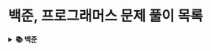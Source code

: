 #
# 백준, 프로그래머스 문제 풀이 목록

<details>
<summary><strong>📚 백준</strong></summary>

### 🚀 Bronze
| 문제 | 링크 | 개념 |
| -------- | ---- | ---- |
| 1000. A＋B | [문제 설명](./%EB%B0%B1%EC%A4%80/Bronze/1000.%E2%80%85A%EF%BC%8BB/README.md) | - |
| 1001. A－B | [문제 설명](./%EB%B0%B1%EC%A4%80/Bronze/1001.%E2%80%85A%EF%BC%8DB/README.md) | - |
| 1008. A／B | [문제 설명](./%EB%B0%B1%EC%A4%80/Bronze/1008.%E2%80%85A%EF%BC%8FB/README.md) | - |
| 10171. 고양이 | [문제 설명](./%EB%B0%B1%EC%A4%80/Bronze/10171.%E2%80%85%EA%B3%A0%EC%96%91%EC%9D%B4/README.md) | - |
| 10172. 개 | [문제 설명](./%EB%B0%B1%EC%A4%80/Bronze/10172.%E2%80%85%EA%B0%9C/README.md) | - |
| 10430. 나머지 | [문제 설명](./%EB%B0%B1%EC%A4%80/Bronze/10430.%E2%80%85%EB%82%98%EB%A8%B8%EC%A7%80/README.md) | - |
| 10718. We love kriii | [문제 설명](./%EB%B0%B1%EC%A4%80/Bronze/10718.%E2%80%85We%E2%80%85love%E2%80%85kriii/README.md) | - |
| 10869. 사칙연산 | [문제 설명](./%EB%B0%B1%EC%A4%80/Bronze/10869.%E2%80%85%EC%82%AC%EC%B9%99%EC%97%B0%EC%82%B0/README.md) | - |
| 10871. X보다 작은 수 | [문제 설명](./%EB%B0%B1%EC%A4%80/Bronze/10871.%E2%80%85X%EB%B3%B4%EB%8B%A4%E2%80%85%EC%9E%91%EC%9D%80%E2%80%85%EC%88%98/README.md) | - |
| 10926. ？？！ | [문제 설명](./%EB%B0%B1%EC%A4%80/Bronze/10926.%E2%80%85%EF%BC%9F%EF%BC%9F%EF%BC%81/README.md) | - |
| 10950. A＋B － 3 | [문제 설명](./%EB%B0%B1%EC%A4%80/Bronze/10950.%E2%80%85A%EF%BC%8BB%E2%80%85%EF%BC%8D%E2%80%853/README.md) | - |
| 10951. A＋B － 4 | [문제 설명](./%EB%B0%B1%EC%A4%80/Bronze/10951.%E2%80%85A%EF%BC%8BB%E2%80%85%EF%BC%8D%E2%80%854/README.md) | - |
| 10952. A＋B － 5 | [문제 설명](./%EB%B0%B1%EC%A4%80/Bronze/10952.%E2%80%85A%EF%BC%8BB%E2%80%85%EF%BC%8D%E2%80%855/README.md) | - |
| 10998. A×B | [문제 설명](./%EB%B0%B1%EC%A4%80/Bronze/10998.%E2%80%85A%C3%97B/README.md) | - |
| 11021. A＋B － 7 | [문제 설명](./%EB%B0%B1%EC%A4%80/Bronze/11021.%E2%80%85A%EF%BC%8BB%E2%80%85%EF%BC%8D%E2%80%857/README.md) | - |
| 11022. A＋B － 8 | [문제 설명](./%EB%B0%B1%EC%A4%80/Bronze/11022.%E2%80%85A%EF%BC%8BB%E2%80%85%EF%BC%8D%E2%80%858/README.md) | - |
| 11382. 꼬마 정민 | [문제 설명](./%EB%B0%B1%EC%A4%80/Bronze/11382.%E2%80%85%EA%BC%AC%EB%A7%88%E2%80%85%EC%A0%95%EB%AF%BC/README.md) | - |
| 1330. 두 수 비교하기 | [문제 설명](./%EB%B0%B1%EC%A4%80/Bronze/1330.%E2%80%85%EB%91%90%E2%80%85%EC%88%98%E2%80%85%EB%B9%84%EA%B5%90%ED%95%98%EA%B8%B0/README.md) | - |
| 14681. 사분면 고르기 | [문제 설명](./%EB%B0%B1%EC%A4%80/Bronze/14681.%E2%80%85%EC%82%AC%EB%B6%84%EB%A9%B4%E2%80%85%EA%B3%A0%EB%A5%B4%EA%B8%B0/README.md) | - |
| 15552. 빠른 A＋B | [문제 설명](./%EB%B0%B1%EC%A4%80/Bronze/15552.%E2%80%85%EB%B9%A0%EB%A5%B8%E2%80%85A%EF%BC%8BB/README.md) | - |
| 18108. 1998년생인 내가 태국에서는 2541년생？！ | [문제 설명](./%EB%B0%B1%EC%A4%80/Bronze/18108.%E2%80%851998%EB%85%84%EC%83%9D%EC%9D%B8%E2%80%85%EB%82%B4%EA%B0%80%E2%80%85%ED%83%9C%EA%B5%AD%EC%97%90%EC%84%9C%EB%8A%94%E2%80%852541%EB%85%84%EC%83%9D%EF%BC%9F%EF%BC%81/README.md) | - |
| 2438. 별 찍기 － 1 | [문제 설명](./%EB%B0%B1%EC%A4%80/Bronze/2438.%E2%80%85%EB%B3%84%E2%80%85%EC%B0%8D%EA%B8%B0%E2%80%85%EF%BC%8D%E2%80%851/README.md) | - |
| 2439. 별 찍기 － 2 | [문제 설명](./%EB%B0%B1%EC%A4%80/Bronze/2439.%E2%80%85%EB%B3%84%E2%80%85%EC%B0%8D%EA%B8%B0%E2%80%85%EF%BC%8D%E2%80%852/README.md) | - |
| 2480. 주사위 세개 | [문제 설명](./%EB%B0%B1%EC%A4%80/Bronze/2480.%E2%80%85%EC%A3%BC%EC%82%AC%EC%9C%84%E2%80%85%EC%84%B8%EA%B0%9C/README.md) | - |
| 25083. 새싹 | [문제 설명](./%EB%B0%B1%EC%A4%80/Bronze/25083.%E2%80%85%EC%83%88%EC%8B%B9/README.md) | - |
| 2525. 오븐 시계 | [문제 설명](./%EB%B0%B1%EC%A4%80/Bronze/2525.%E2%80%85%EC%98%A4%EB%B8%90%E2%80%85%EC%8B%9C%EA%B3%84/README.md) | - |
| 25304. 영수증 | [문제 설명](./%EB%B0%B1%EC%A4%80/Bronze/25304.%E2%80%85%EC%98%81%EC%88%98%EC%A6%9D/README.md) | - |
| 25314. 코딩은 체육과목 입니다 | [문제 설명](./%EB%B0%B1%EC%A4%80/Bronze/25314.%E2%80%85%EC%BD%94%EB%94%A9%EC%9D%80%E2%80%85%EC%B2%B4%EC%9C%A1%EA%B3%BC%EB%AA%A9%E2%80%85%EC%9E%85%EB%8B%88%EB%8B%A4/README.md) | - |
| 2557. Hello World | [문제 설명](./%EB%B0%B1%EC%A4%80/Bronze/2557.%E2%80%85Hello%E2%80%85World/README.md) | - |
| 2588. 곱셈 | [문제 설명](./%EB%B0%B1%EC%A4%80/Bronze/2588.%E2%80%85%EA%B3%B1%EC%85%88/README.md) | - |
| 2739. 구구단 | [문제 설명](./%EB%B0%B1%EC%A4%80/Bronze/2739.%E2%80%85%EA%B5%AC%EA%B5%AC%EB%8B%A8/README.md) | - |
| 2752. 세수정렬 | [문제 설명](./%EB%B0%B1%EC%A4%80/Bronze/2752.%E2%80%85%EC%84%B8%EC%88%98%EC%A0%95%EB%A0%AC/README.md) | [&lt;algorithm&gt; - min, max](./%EB%B0%B1%EC%A4%80/Bronze/2752.%E2%80%85%EC%84%B8%EC%88%98%EC%A0%95%EB%A0%AC/%3Calgorithm%3E%20-%20min%2C%20max.md) |
|  |  | [&lt;algorithm&gt; - sort](./%EB%B0%B1%EC%A4%80/Bronze/2752.%E2%80%85%EC%84%B8%EC%88%98%EC%A0%95%EB%A0%AC/%3Calgorithm%3E%20-%20sort.md) |
| 2753. 윤년 | [문제 설명](./%EB%B0%B1%EC%A4%80/Bronze/2753.%E2%80%85%EC%9C%A4%EB%85%84/README.md) | - |
| 2884. 알람 시계 | [문제 설명](./%EB%B0%B1%EC%A4%80/Bronze/2884.%E2%80%85%EC%95%8C%EB%9E%8C%E2%80%85%EC%8B%9C%EA%B3%84/README.md) | - |
| 3003. 킹， 퀸， 룩， 비숍， 나이트， 폰 | [문제 설명](./%EB%B0%B1%EC%A4%80/Bronze/3003.%E2%80%85%ED%82%B9%EF%BC%8C%E2%80%85%ED%80%B8%EF%BC%8C%E2%80%85%EB%A3%A9%EF%BC%8C%E2%80%85%EB%B9%84%EC%88%8D%EF%BC%8C%E2%80%85%EB%82%98%EC%9D%B4%ED%8A%B8%EF%BC%8C%E2%80%85%ED%8F%B0/README.md) | - |
| 8393. 합 | [문제 설명](./%EB%B0%B1%EC%A4%80/Bronze/8393.%E2%80%85%ED%95%A9/README.md) | - |
| 9498. 시험 성적 | [문제 설명](./%EB%B0%B1%EC%A4%80/Bronze/9498.%E2%80%85%EC%8B%9C%ED%97%98%E2%80%85%EC%84%B1%EC%A0%81/README.md) | - |

</details>

